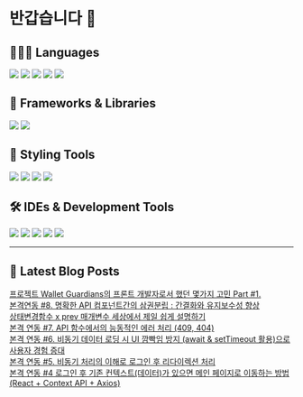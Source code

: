 # 반갑습니다 👋

## 🧑🏻‍💻 Languages

<p>
  <img src="https://img.shields.io/badge/HTML5-E34F26?style=flat-square&logo=html5&logoColor=white"/>
    <img src="https://img.shields.io/badge/TypeScript-3178C6?style=flat-square&logo=TypeScript&logoColor=white"/> 
  <img src="https://img.shields.io/badge/JavaScript-F7DF1E?style=flat-square&logo=JavaScript&logoColor=white"/> 
  <img src="https://img.shields.io/badge/Java-5382A1?style=flat-square&logo=openjdk&logoColor=white"/>
  <img src="https://img.shields.io/badge/Python-3776AB?style=flat-square&logo=python&logoColor=white"/> <!-- Python 추가 -->
</p>

## 📘 Frameworks & Libraries

<p>
  <img src="https://img.shields.io/badge/React-61DAFB?style=flat-square&logo=React&logoColor=black"/>
  <img src="https://img.shields.io/badge/Vue.js-4FC08D?style=flat-square&logo=Vue.js&logoColor=white"/>
</p>

## 🪮 Styling Tools

<p>
  <img src="https://img.shields.io/badge/CSS3-1572B6?style=flat-square&logo=css3&logoColor=white"/> <!-- CSS 추가 -->
  <img src="https://img.shields.io/badge/Tailwind CSS-06B6D4?style=flat-square&logo=Tailwind CSS&logoColor=white"/>
  <img src="https://img.shields.io/badge/Sass-CC6699?style=flat-square&logo=Sass&logoColor=white"/>
  <img src="https://img.shields.io/badge/Styled Components-DB7093?style=flat-square&logo=styled-components&logoColor=white"/>
</p>

## 🛠️ IDEs & Development Tools

<p>
  <img src="https://img.shields.io/badge/Git-F05032?style=flat-square&logo=git&logoColor=white"/>
  <img src="https://img.shields.io/badge/GitHub-181717?style=flat-square&logo=GitHub&logoColor=white"/>
    <img src="https://img.shields.io/badge/Figma-F24E1E?style=flat-square&logo=figma&logoColor=white"/>
  <img src="https://img.shields.io/badge/Visual Studio Code-007ACC?style=flat-square&logo=Visual Studio Code&logoColor=white"/>
  <img src="https://img.shields.io/badge/RStudio-75AADB?style=flat-square&logo=RStudio&logoColor=white"/>
</p>

---


## 📕 Latest Blog Posts

<a href=https://wonbin109.tistory.com/107>프로젝트 Wallet Guardians의 프론트 개발자로서 했던 몇가지 고민 Part #1.</a></br><a href=https://wonbin109.tistory.com/106>본격연동 #8. 명확한 API 컴포넌트간의 삼권분립 : 간결화와 유지보수성 향상</a></br><a href=https://wonbin109.tistory.com/105>상태변경함수 x  prev 매개변수 세상에서 제일 쉽게 설명하기</a></br><a href=https://wonbin109.tistory.com/104>본격 연동 #7.  API 함수에서의 능동적인 에러 처리 (409, 404)</a></br><a href=https://wonbin109.tistory.com/103>본격 연동 #6. 비동기 데이터 로딩 시 UI 깜빡임 방지 (await &amp; setTimeout 활용)으로 사용자 경험 증대</a></br><a href=https://wonbin109.tistory.com/102>본격 연동 #5. 비동기 처리의 이해로 로그인 후 리다이렉션 처리</a></br><a href=https://wonbin109.tistory.com/101>본격 연동 #4 로그인 후 기존 컨텍스트(데이터)가 있으면 메인 페이지로 이동하는 방법 (React + Context API + Axios)</a></br>